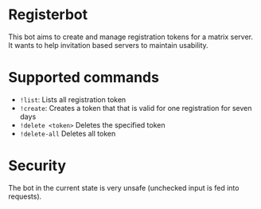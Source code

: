 # Registerbot

This bot aims to create and manage registration tokens for a matrix server. It wants to help invitation based servers to maintain usability.

# Supported commands

* `!list`: Lists all registration token
* `!create`: Creates a token that that is valid for one registration for seven days
* `!delete <token>` Deletes the specified token
* `!delete-all` Deletes all token

# Security

The bot in the current state is very unsafe (unchecked input is fed into requests).
